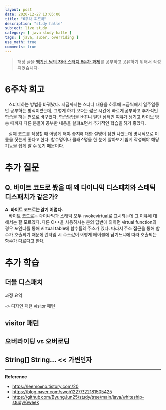 ```yaml
---
layout: post
date: 2020-12-27 13:05:00
title: "6주차 피드백"
description: "study halle"
subject: live study
category: [ java study halle ]
tags: [ java, super, overriding ]
use_math: true
comments: true
---
```


> 해당 글을 [백기선 님의 자바 스터디 6주차 과제](https://github.com/whiteship/live-study/issues/6)를 공부하고 공유하기 위해서 작성되었습니다.

# 6주차 회고

&nbsp;&nbsp;&nbsp;스터디하는 방법을 바꿔봤다. 지금까지는 스터디 내용을 하루에 조금씩해서 일주일동안 공부하는 방식이였는데, 그렇게 하기 보다는 짧은 시간에 빠르게 공부하고 추가적인 학습을 하는 편으로 바꾸었다. 학습방법을 바꾸니 일단 심적인 여유가 생기고 라이브 방송 때까지 다른 분들이 공부한 내용을 살펴보면서 추가적인 학습을 하기 좋았다.

&nbsp;&nbsp;&nbsp;실제 코드를 작성할 때 어떻게 해야 좋지에 대한 설명이 잠깐 나왔는데 명시적으로 이름을 짓는게 좋다고 한다. 함수명이나 클래스명을 한 눈에 알아보기 쉽게 작성해야 해당 기능을 쉽게 알 수 있기 때문이다.

# 추가 질문

## Q. 바이트 코드로 봤을 때 왜 다이나믹 디스패치와 스태틱 디스패치가 같은가?

<b>A. 바이트 코드로는 알기 어렵다.</b>  
&nbsp;&nbsp;&nbsp;바이트 코드로는 다이나믹과 스태틱 모두 invokevirtual로 표시되는데 그 이유에 대해서는 잘 모르겠다. 다른 C++을 사용하시는 분의 답변에 의하면 virtual function의 경우 포인터를 통해 Virtual table에 함수들의 주소가 있다. 따라서 주소 접근을 통해 함수가 호출되기 때문에 런타임 시 주소값이 어떻게 테이블에 담기느냐에 따라 호출되는 함수가 다르다고 한다.

# 추가 학습

## 더블 디스패치

과정 요약

-> 디자인 패턴 visitor 패턴

## visitor 패턴



## 오버라이딩 vs 오버로딩


## String[] String... << 가변인자


---
**Reference**
+ <https://leemoono.tistory.com/20>
+ <https://blog.naver.com/swoh1227/222181505425>
+ <https://github.com/ByungJun25/study/tree/main/java/whiteship-study/6week>
